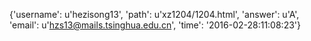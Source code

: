 {'username': u'hezisong13', 'path': u'xz1204/1204.html', 'answer': u'A', 'email': u'hzs13@mails.tsinghua.edu.cn', 'time': '2016-02-28:11:08:23'}